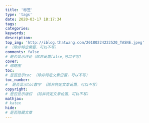 ```yaml
---
title: '标签'
type: 'tags'
date: 2020-03-17 18:17:34
tags:
categories:
keywords:
description:
top_img: 'http://iblog.thatwang.com/20180224222520_TASNE.jpeg'
# （除非特定需要，可以不写）
comments: false  
# 是否显示评论（除非设置false,可以不写）
cover:  
# 缩略图
toc:  
# 是否显示toc （除非特定文章设置，可以不写）
toc_number:
#  是否显示toc数字 （除非特定文章设置，可以不写）
copyright: 
# 是否显示版权 （除非特定文章设置，可以不写）
mathjax:
# katex
hide: 
# 是否隐藏文章
---
```

